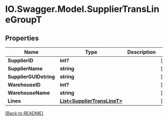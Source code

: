 # IO.Swagger.Model.SupplierTransLineGroupT
## Properties

Name | Type | Description | Notes
------------ | ------------- | ------------- | -------------
**SupplierID** | **int?** |  | [optional] 
**SupplierName** | **string** |  | [optional] 
**SupplierGUIDstring** | **string** |  | [optional] 
**WarehouseID** | **int?** |  | [optional] 
**WarehouseName** | **string** |  | [optional] 
**Lines** | [**List&lt;SupplierTransLineT&gt;**](SupplierTransLineT.md) |  | [optional] 

 [[Back to README]](../README.md)

